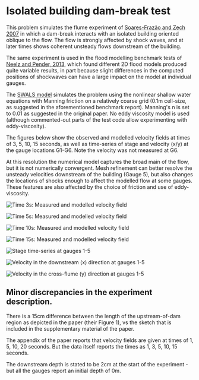 # Isolated building dam-break test

This problem simulates the flume experiment of [Soares-Frazão and Zech 2007](https://doi.org/10.1080/00221686.2007.9521830) in which a dam-break interacts with an isolated building oriented oblique to the flow. The flow is strongly affected by shock waves, and at later times shows coherent unsteady flows downstream of the building.

The same experiment is used in the flood modelling benchmark tests of [Neelz and Pender, 2013](https://assets.publishing.service.gov.uk/government/uploads/system/uploads/attachment_data/file/290884/scho0510bsno-e-e.pdf), which found different 2D flood models produced quite variable results, in part because slight differences in the computed positions of shockwaves can have a large impact on the model at individual gauges.

The [SWALS model](model.f90) simulates the problem using the nonlinear shallow water equations with Manning friction on a relatively coarse grid (0.1m cell-size, as suggested in the aforementioned benchmark report). Manning's n is set to 0.01 as suggested in the original paper. No eddy viscosity model is used (although commented-out parts of the test code allow experimenting with eddy-viscosity). 

The figures below show the observed and modelled velocity fields at times of 3, 5, 10, 15 seconds, as well as time-series of stage and velocity (x/y) at the gauge locations G1-G6. Note the velocity was not measured at G6. 

At this resolution the numerical model captures the broad main of the flow, but it is not numerically convergent. Mesh refinement can better resolve the unsteady velocities downstream of the building (Gauge 5), but also changes the locations of shocks enough to affect the modelled flow at some gauges. These features are also affected by the choice of friction and use of eddy-viscosity. 


![Time 3s: Measured and modelled velocity field](https://github.com/GeoscienceAustralia/ptha/blob/figures/propagation/SWALS/examples/isolated_building/velocity_field_t03_testcase.png)

![Time 5s: Measured and modelled velocity field](https://github.com/GeoscienceAustralia/ptha/blob/figures/propagation/SWALS/examples/isolated_building/velocity_field_t05_testcase.png)

![Time 10s: Measured and modelled velocity field](https://github.com/GeoscienceAustralia/ptha/blob/figures/propagation/SWALS/examples/isolated_building/velocity_field_t10_testcase.png)

![Time 15s: Measured and modelled velocity field](https://github.com/GeoscienceAustralia/ptha/blob/figures/propagation/SWALS/examples/isolated_building/velocity_field_t15_testcase.png)

![Stage time-series at gauges 1-5](https://github.com/GeoscienceAustralia/ptha/blob/figures/propagation/SWALS/examples/isolated_building/Gauges_stage_plot_testcase.png)

![Velocity in the downstream (x) direction at gauges 1-5](https://github.com/GeoscienceAustralia/ptha/blob/figures/propagation/SWALS/examples/isolated_building/Gauges_Uvel_plot_testcase.png)

![Velocity in the cross-flume (y) direction at gauges 1-5](https://github.com/GeoscienceAustralia/ptha/blob/figures/propagation/SWALS/examples/isolated_building/Gauges_Vvel_plot_testcase.png)



## Minor discrepancies in the experiment description.

There is a 15cm difference between the length of the upstream-of-dam region as depicted in the paper (their Figure 1), vs the sketch that is included in the supplementary material of the paper. 

The appendix of the paper reports that velocity fields are given at times of 1, 5, 10, 20 seconds. But the data itself reports the times as 1, 3, 5, 10, 15 seconds.

The downstream depth is stated to be 2cm at the start of the experiment - but all the gauges report an initial depth of 0m.
